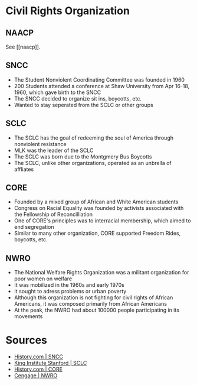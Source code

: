 # Civil Rights Organization

## NAACP
See [[naacp]].

## SNCC
- The Student Nonviolent Coordinating Committee was founded in 1960
- 200 Students attended a conference at Shaw University from Apr 16-18, 1960, which gave birth to the SNCC
- The SNCC decided to organize sit ins, boycotts, etc.
- Wanted to stay seperated from the SCLC or other groups

## SCLC
- The SCLC has the goal of redeeming the soul of America through nonviolent resistance
- MLK was the leader of the SCLC
- The SCLC was born due to the Montgmery Bus Boycotts
- The SCLC, unlike other organizations, operated as an unbrella of affliates

## CORE
- Founded by a mixed group of African and White American students
- Congress on Racial Equality was founded by activists associated with the Fellowship of Reconcilliation
- One of CORE's principles was to interracial membership, which aimed to end segregation
- Similar to many other organization, CORE supported Freedom Rides, boycotts, etc.

## NWRO 
- The National Welfare Rights Organization was a militant organization for poor women on welfare
- It was mobilized in the 1960s and early 1970s
- It sought to adress problems or urban poverty
- Although this organization is not fighting for civil rights of African Americans, it was composed primarily from African Americans
- At the peak, the NWRO had about 100000 people participating in its movements

# Sources
- [History.com | SNCC](https://www.history.com/topics/black-history/sncc)
- [King Institute Stanford | SCLC](https://kinginstitute.stanford.edu/encyclopedia/southern-christian-leadership-conference-sclc)
- [History.com | CORE]()
- [Cengage | NWRO](https://www.google.com/search?q=NWRO&client=firefox-b-d&sxsrf=ALiCzsbrPqjH9WbOx9_UMJY_08OnRaOSKw%3A1665024335718&ei=T0E-Y_WtK6Wv0PEPvMC1CA&ved=0ahUKEwi1kcqAy8r6AhWlFzQIHTxgDQEQ4dUDCA4&uact=5&oq=NWRO&gs_lcp=Cgdnd3Mtd2l6EAMyBggAEB4QBzIGCAAQHhAHMgYIABAeEAcyBggAEB4QBzIGCAAQHhAHMgYIABAeEAcyBggAEB4QBzIFCAAQgAQyBQgAEIAEMgUIABCABDoKCAAQRxDWBBCwAzoFCAAQkQI6EAgAEIAEELEDEIMBELEDEAo6CAguEIAEENQCOgUILhCABEoECEEYAEoECEYYAFCyEViPE2C-GGgCcAF4AIABnQGIAYsCkgEDMC4ymAEAoAEByAEIwAEB&sclient=gws-wiz)
